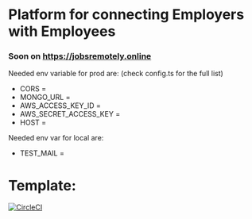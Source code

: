 # Platform for connecting Employers with Employees

### Soon on https://jobsremotely.online

Needed env variable for prod are: (check config.ts for the full list)
- CORS = 
- MONGO_URL = 
- AWS_ACCESS_KEY_ID =
- AWS_SECRET_ACCESS_KEY =
- HOST =

Needed env var for local are:
- TEST_MAIL =

# Template:
[![CircleCI](https://circleci.com/gh/powerofsoul/jobsremotely.online.svg?style=svg&circle-token=1bcc866d46af2ac8b0aedc7891f62393fe96e40b)](https://circleci.com/gh/powerofsoul/jobsremotely.online)